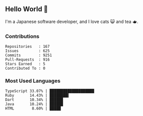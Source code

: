 ## Hello World 👋

I'm a Japanese software developer, and I love cats 😺 and tea 🫖.

### Contributions

    Repositories   : 167
    Issues         : 625
    Commits        : 9251
    Pull-Requests  : 916
    Stars Earned   : 5
    Contributed To : 0

### Most Used Languages

    TypeScript 33.07% | ████████████████████
    Ruby       14.43% | ████████▌
    Dart       10.34% | ██████
    Java       10.24% | ██████
    HTML        8.60% | █████
